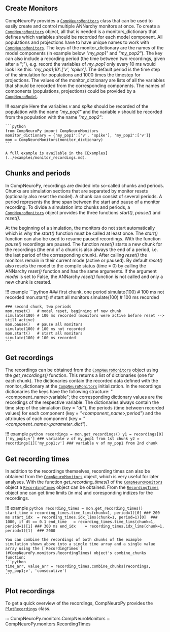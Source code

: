 ## Create Monitors
CompNeuroPy provides a [`CompNeuroMonitors`](#CompNeuroPy.monitors.CompNeuroMonitors) class that can be used to easily create and control multiple ANNarchy monitors at once. To create a [`CompNeuroMonitors`](#CompNeuroPy.monitors.CompNeuroMonitors) object, all that is needed is a monitors_dictionary that defines which variables should be recorded for each model component. All populations and projections have to have unique names to work with [`CompNeuroMonitors`](#CompNeuroPy.monitors.CompNeuroMonitors). The keys of the monitor_dictionary are the names of the model components (in example below _"my_pop1"_ and _"my_pop2"_). The key can also include a recording period (the time between two recordings, given after a ";"), e.g. record the variables of _my_pop1_ only every 10 ms would look like this: _'my_pop1;10':['v', 'spike']_. The default period is the time step of the simulation for populations and 1000 times the timestep for projections. The values of the monitor_dictionary are lists of all the variables that should be recorded from the corresponding components. The names of components (populations, projections) could be provided by a [`CompNeuroModel`](generate_models.md#CompNeuroPy.generate_model.CompNeuroModel).

!!! example
    Here the variables _v_ and _spike_ should be recorded of the population with the name _"my_pop1"_ and the variable _v_ should be recorded from the population with the name _"my_pop2"_:

    ```python
    from CompNeuroPy import CompNeuroMonitors
    monitor_dictionary = {'my_pop1':['v', 'spike'], 'my_pop2':['v']}
    mon = CompNeuroMonitors(monitor_dictionary)
    ```

    A full example is available in the [Examples](../examples/monitor_recordings.md).

## Chunks and periods
In CompNeuroPy, recordings are divided into so-called chunks and periods. Chunks are simulation sections that are separated by monitor resets (optionally also reset the model). A chunk can consist of several periods. A period represents the time span between the start and pause of a monitor recording. To divide a simulation into chunks and periods, a [`CompNeuroMonitors`](#CompNeuroPy.monitors.CompNeuroMonitors) object provides the three functions _start()_, _pause()_ and _reset()_.

At the beginning of a simulation, the monitors do not start automatically which is why the _start()_ function must be called at least once. The _start()_ function can also be used to resume paused recordings. With the function _pause()_ recordings are paused. The function _reset()_ starts a new chunk for the recordings (the end of a chunk is also always the end of a period, i.e. the last period of the corresponding chunk). After calling _reset()_ the monitors remain in their current mode (active or paused). By default _reset()_ also resets the model to the compile status (time = 0) by calling the ANNarchy _reset()_ function and has the same arguments. If the argument _model_ is set to False, the ANNarchy _reset()_ function is not called and only a new chunk is created.

!!! example
    ```python
    ### first chunk, one period
    simulate(100) # 100 ms not recorded
    mon.start()   # start all monitors
    simulate(100) # 100 ms recorded

    ### second chunk, two periods
    mon.reset()   # model reset, beginning of new chunk
    simulate(100) # 100 ms recorded (monitors were active before reset --> still active)
    mon.pause()   # pause all monitors
    simulate(100) # 100 ms not recorded
    mon.start()   # start all monitors
    simulate(100) # 100 ms recorded
    ```

## Get recordings
The recordings can be obtained from the [`CompNeuroMonitors`](#CompNeuroPy.monitors.CompNeuroMonitors) object using the _get_recordings()_ function. This returns a list of dictionaries (one for each chunk). The dictionaries contain the recorded data defined with the monitor_dictionary at the [`CompNeuroMonitors`](#CompNeuroPy.monitors.CompNeuroMonitors) initialization. In the recordings dictionaries the keys have the following structure: "<component_name\>;variable"; the corresponding dictionary values are the recordings of the respective variable. The dictionaries always contain the time step of the simulation (key = _"dt"_), the periods (time between recorded values) for each component (key = _"<component_name\>;period"_) and the attributes of each component (key = _"<component_name\>;parameter_dict"_).

!!! example
    ```python
    recordings = mon.get_recordings()
    y1 = recordings[0]['my_pop1;v'] ### variable v of my_pop1 from 1st chunk
    y2 = recordings[1]['my_pop1;v'] ### variable v of my_pop1 from 2nd chunk
    ```

## Get recording times
In addition to the recordings themselves, recording times can also be obtained from the [`CompNeuroMonitors`](#CompNeuroPy.monitors.CompNeuroMonitors) object, which is very useful for later analyses. With the function _get_recording_times()_ of the [`CompNeuroMonitors`](#CompNeuroPy.monitors.CompNeuroMonitors) object a [`RecordingTimes`](#CompNeuroPy.monitors.RecordingTimes) object can be obtained. From the [`RecordingTimes`](#CompNeuroPy.monitors.RecordingTimes) object one can get time limits (in ms) and coresponding indizes for the recordings.

!!! example
    ```python
    recording_times = mon.get_recording_times()
    start_time = recording_times.time_lims(chunk=1, period=1)[0] ### 200 ms
    start_idx  = recording_times.idx_lims(chunk=1, period=1)[0]  ### 1000, if dt == 0.1
    end_time   = recording_times.time_lims(chunk=1, period=1)[1] ### 300 ms
    end_idx    = recording_times.idx_lims(chunk=1, period=1)[1]  ### 2000
    ```

    You can combine the recordings of both chunks of the example simulation shown above into a single time array and a single value array using the [`RecordingTimes`](#CompNeuroPy.monitors.RecordingTimes) object's combine_chunks function:
    ```python
    time_arr, value_arr = recording_times.combine_chunks(recordings, 'my_pop1;v', 'consecutive')
    ```

## Plot recordings
To get a quick overview of the recordings, CompNeuroPy provides the [`PlotRecordings`](../additional/analysis_functions.md#CompNeuroPy.analysis_functions.PlotRecordings) class.


::: CompNeuroPy.monitors.CompNeuroMonitors
::: CompNeuroPy.monitors.RecordingTimes